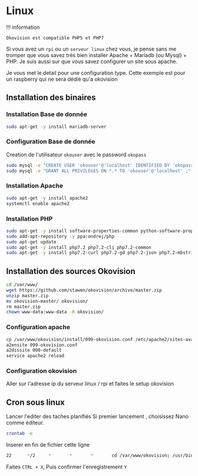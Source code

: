 # Linux

!!! information

    Okovision est compatible PHP5 et PHP7

Si vous avez un `rpi` ou un `serveur linux` chez vous, je pense sans me tromper que vous savez très bien installer Apache + Mariadb (ou Mysql) + PHP.
Je suis aussi sur que vous savez configurer un site sous apache.

Je vous met le detail pour une configuration type. Cette exemple est pour un raspberry qui ne sera dédié qu'a okovision

## Installation des binaires

### Installation Base de donnée

```bash
sudo apt-get -y install mariadb-server
```

### Configuration Base de donnée

Creation de l'utilisateur `okouser` avec le password `okopass`

```bash
sudo mysql -e "CREATE USER 'okouser'@'localhost' IDENTIFIED BY 'okopass';"
sudo mysql -e "GRANT ALL PRIVILEGES ON *.* TO 'okouser'@'localhost' ;"
```

### Installation Apache

```bash
sudo apt-get -y install apache2
systemctl enable apache2
```

### Installation PHP

```bash
sudo apt-get -y install software-properties-common python-software-properties
sudo add-apt-repository -y ppa:ondrej/php
sudo apt-get update
sudo apt-get -y install php7.2 php7.2-cli php7.2-common
sudo apt-get -y install php7.2-curl php7.2-gd php7.2-json php7.2-mbstring php7.2-intl php7.2-mysql php7.2-xml php7.2-zip
```

## Installation des sources Okovision

```bash
cd /var/www/
wget https://github.com/stawen/okovision/archive/master.zip
unzip master.zip
mv okovision-master/ okovision/
rm master.zip
chown www-data:www-data -R okovision/
```

### Configuration apache

```bash
cp /var/www/okovision/install/099-okovision.conf /etc/apache2/sites-available/.
a2ensite 099-okovision.conf
a2dissite 000-default
service apache2 reload
```

### Configuration okovision

Aller sur l'adresse ip du serveur linux / rpi et faites le setup okovision

## Cron sous linux

Lancer l'editer des taches planifiés
Si premier lancement , choisissez Nano comme éditeur.

```bash
crontab -e
```

Inserer en fin de fichier cette ligne

```bash
22      */2     *       *       *       cd /var/www/okovision; /usr/bin/php -f cron.php 
```

Faites `CTRL + X`, Puis confirmer l'enregistrement `Y`
